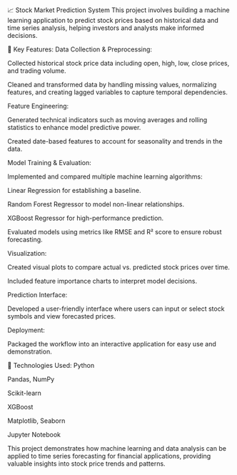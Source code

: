 📈 Stock Market Prediction System
This project involves building a machine learning application to predict stock prices based on historical data and time series analysis, helping investors and analysts make informed decisions.

🔧 Key Features:
Data Collection & Preprocessing:

Collected historical stock price data including open, high, low, close prices, and trading volume.

Cleaned and transformed data by handling missing values, normalizing features, and creating lagged variables to capture temporal dependencies.

Feature Engineering:

Generated technical indicators such as moving averages and rolling statistics to enhance model predictive power.

Created date-based features to account for seasonality and trends in the data.

Model Training & Evaluation:

Implemented and compared multiple machine learning algorithms:

Linear Regression for establishing a baseline.

Random Forest Regressor to model non-linear relationships.

XGBoost Regressor for high-performance prediction.

Evaluated models using metrics like RMSE and R² score to ensure robust forecasting.

Visualization:

Created visual plots to compare actual vs. predicted stock prices over time.

Included feature importance charts to interpret model decisions.

Prediction Interface:

Developed a user-friendly interface where users can input or select stock symbols and view forecasted prices.

Deployment:

Packaged the workflow into an interactive application for easy use and demonstration.

🧠 Technologies Used:
Python

Pandas, NumPy

Scikit-learn

XGBoost

Matplotlib, Seaborn

Jupyter Notebook

This project demonstrates how machine learning and data analysis can be applied to time series forecasting for financial applications, providing valuable insights into stock price trends and patterns.

